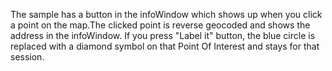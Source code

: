 
The sample has a button in the infoWindow which shows up
when you click a point on the map.The clicked point is reverse geocoded and shows the address
in the infoWindow. If you press "Label it" button, the blue circle is replaced with a diamond
symbol on that Point Of Interest and stays for that session.
